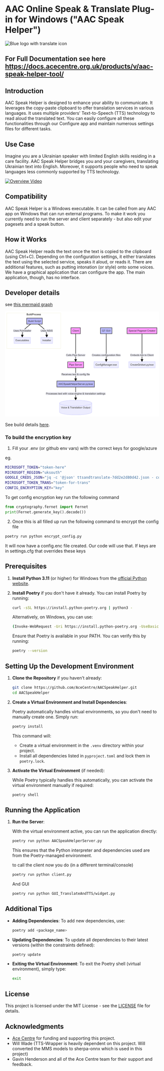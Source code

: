 # AAC Online Speak & Translate Plug-in for Windows ("AAC Speak Helper")

<img src='https://raw.githubusercontent.com/AceCentre/TranslateAndTTS/main/assets/translatepb.png' alt="Blue logo with translate icon" width="200">

## For Full Documentation see here https://docs.acecentre.org.uk/products/v/aac-speak-helper-tool/ 

## Introduction

AAC Speak Helper is designed to enhance your ability to communicate. It leverages the copy-paste clipboard to offer translation services in various languages. It uses multiple providers' Text-to-Speech (TTS) technology to read aloud the translated text. You can easily configure all these functionalities through our Configure app and maintain numerous settings files for different tasks.

## Use Case

Imagine you are a Ukrainian speaker with limited English skills residing in a care facility. AAC Speak Helper bridges you and your caregivers, translating Ukrainian text into English. Moreover, it supports people who need to speak languages less commonly supported by TTS technology.

[![Overview Video](https://cdn.loom.com/sessions/thumbnails/dcd185df50224279a0c2630b6ca6b04f-1694639990490-with-play.gif)](https://www.loom.com/share/dcd185df50224279a0c2630b6ca6b04f)

## Compatibility

AAC Speak Helper is a Windows executable. It can be called from any AAC app on Windows that can run external programs. To make it work you currently need to run the server and client separately - but also edit your pagesets and a speak button. 

## How it Works

AAC Speak Helper reads the text once the text is copied to the clipboard (using Ctrl+C). Depending on the configuration settings, it either translates the text using the selected service, speaks it aloud, or reads it. There are additional features, such as putting intonation (or style) onto some voices. We have a graphical application that can configure the app. The main application, though, has no interface. 

## Developer details

see [this mermaid graph](https://www.mermaidchart.com/raw/bc383b62-6f3e-47de-b168-90786a151ea5?theme=light&version=v0.1&format=svg)

![Overview of project](./assets/developer-overview.png)

See build details [here](https://github.com/AceCentre/TranslateAndTTS/blob/main/.github/workflows/windows-build-release.yml). 

### To build the encryption key

1. Fill your .env (or github env vars) with the correct keys for google/azure 

eg.
```sh
MICROSOFT_TOKEN="token-here"
MICROSOFT_REGION="uksouth"
GOOGLE_CREDS_JSON="jq -c '@json' ttsandtranslate-7dd2e2d80d42.json - contents here"
MICROSOFT_TOKEN_TRANS="token-for-trans"
CONFIG_ENCRYPTION_KEY="key"
```

To get config encryption key run the following command

```python
from cryptography.fernet import Fernet
print(Fernet.generate_key().decode())
```
2. Once this is all filled up run the following command to encrypt the config file

```sh
poetry run python encrypt_config.py
```

It will now have a config.enc file created. Our code will use that. If keys are in settings.cfg that overrides these keys


## Prerequisites

1. **Install Python 3.11** (or higher) for Windows from the [official Python website](https://www.python.org/downloads/release/python-31011/).

2. **Install Poetry** if you don't have it already. You can install Poetry by running:

    ```sh
    curl -sSL https://install.python-poetry.org | python3 -
    ```

    Alternatively, on Windows, you can use:

    ```sh
    (Invoke-WebRequest -Uri https://install.python-poetry.org -UseBasicParsing).Content | python -
    ```

    Ensure that Poetry is available in your PATH. You can verify this by running:

    ```sh
    poetry --version
    ```

## Setting Up the Development Environment

1. **Clone the Repository** if you haven't already:

    ```sh
    git clone https://github.com/AceCentre/AACSpeakHelper.git
    cd AACSpeakHelper
    ```

2. **Create a Virtual Environment and Install Dependencies**:

    Poetry automatically handles virtual environments, so you don't need to manually create one. Simply run:

    ```sh
    poetry install
    ```

    This command will:
    
    - Create a virtual environment in the `.venv` directory within your project.
    - Install all dependencies listed in `pyproject.toml` and lock them in `poetry.lock`.

3. **Activate the Virtual Environment** (if needed):

    While Poetry typically handles this automatically, you can activate the virtual environment manually if required:

    ```sh
    poetry shell
    ```

## Running the Application

1. **Run the Server**:

    With the virtual environment active, you can run the application directly:

    ```sh
    poetry run python AACSpeakHelperServer.py
    ```

    This ensures that the Python interpreter and dependencies used are from the Poetry-managed environment.
    
    to call the client now you do (in a different terminal/console)


    ```sh
    poetry run python client.py
    ```

    And GUI


    ```sh
    poetry run python GUI_TranslateAndTTS/widget.py
    ```
    
    
## Additional Tips

- **Adding Dependencies**: To add new dependencies, use:

    ```sh
    poetry add <package_name>
    ```

- **Updating Dependencies**: To update all dependencies to their latest versions (within the constraints defined):

    ```sh
    poetry update
    ```

- **Exiting the Virtual Environment**: To exit the Poetry shell (virtual environment), simply type:

    ```sh
    exit
    ```
    


## License

This project is licensed under the MIT License - see the [LICENSE](LICENSE) file for details.

## Acknowledgments

- [Ace Centre](https://acecentre.org.uk/) for funding and supporting this project.
- Will Wade (TTS-Wrapper is heavily dependent on this project. Will converted the MMS models to sherpa-onnx which is used in this project)
- Gavin Henderson and all of the Ace Centre team for their support and feedback.